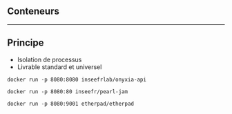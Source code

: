 ## Conteneurs

<!-- .slide: class="slide" -->

---

## Principe

<!-- .slide: class="slide" -->

- Isolation de processus
- Livrable standard et universel

```
docker run -p 8080:8080 inseefrlab/onyxia-api
```

```
docker run -p 8080:80 inseefr/pearl-jam
```

```
docker run -p 8080:9001 etherpad/etherpad
```

